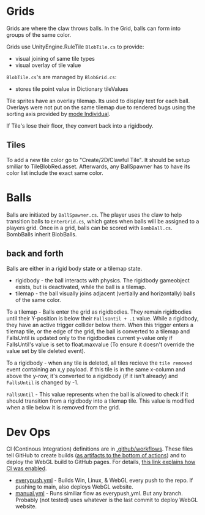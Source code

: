 # Grids

Grids are where the claw throws balls. In the Grid, balls can form into groups of the same color.

Grids use UnityEngine.RuleTile `BlobTile.cs` to provide:
- visual joining of same tile types
- visual overlay of tile value

`BlobTile.cs`'s are managed by `BlobGrid.cs`:
- stores tile point value in Dictionary tileValues

Tile sprites have an overlay tilemap. Its used to display text for each ball. Overlays were not put on the same tilemap due to rendered bugs using the sorting axis provided by [mode Individual](docs.unity3d.com/2022.3/Documentation/Manual/class-TilemapRenderer.html).

If Tile's lose their floor, they convert back into a rigidbody.

## Tiles

To add a new tile color go to "Create/2D/Clawful Tile". It should be setup smiliar to TileBlobRed.asset. Afterwards, any BallSpawner has to have its color list include the exact same color.

# Balls

Balls are initiated by `BallSpawner.cs`. The player uses the claw to help transition balls to `EnterGrid.cs`, which gates when balls will be assigned to a players grid. Once in a grid, balls can be scored with `BombBall.cs`. BombBalls inherit BlobBalls.

## back and forth
Balls are either in a rigid body state or a tilemap state.
- rigidbody - the ball interacts with physics. The rigidbody gameobject exists, but is deactivated, while the ball is a tilemap.
- tilemap - the ball visually joins adjacent (vertially and horizontally) balls of the same color.

To a tilemap - Balls enter the grid as rigidbodies. They remain rigidbodies until their Y-position is below their `FallsUntil + .1` value. While a rigidbody, they have an active trigger collider below them. When this trigger enters a tilemap tile, or the edge of the grid, the ball is converted to a tilemap and FallsUntil is updated only to the rigidbodies current y-value only if FallsUntil's value is set to float.maxvalue (To ensure it doesn't override the value set by tile deleted event).

To a rigidbody - when any tile is deleted, all tiles recieve the `tile removed` event containing an x,y payload. if this tile is in the same x-column and above the y-row, it's converted to a rigidbody (if it isn't already) and `FallsUntil` is changed by -1.

`FallsUntil` - This value represents when the ball is allowed to check if it should transition from a rigidbody into a tilemap tile. This value is modified when a tile below it is removed from the grid.

# Dev Ops

CI (Continous Integration) definitions are in [.github/workflows](../../.github/workflows). These 
files tell GitHub to create builds ([as artifacts to the bottom of 
actions](https://github.com/Feddas/Clawful/actions/runs/10231069973)) and to deploy the WebGL build 
to GitHub pages. For details, [this link explains how CI was 
enabled](https://game.ci/docs/github/activation/#personal-license).

- [everypush.yml](../../.github/workflows/everypush.yml) - Builds Win, Linux, & WebGL every push to the repo. If pushing to main, also deploys WebGL website.
- [manual.yml](../../.github/workflows/manual.yml) - Runs similiar flow as everypush,yml. But any branch. Probably (not tested) uses whatever is the last commit to deploy WebGL website.
